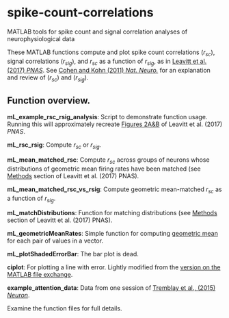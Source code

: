 # spike-count-correlations
MATLAB tools for spike count and signal correlation analyses of neurophysiological data

These MATLAB functions compute and plot spike count correlations (*r<sub>sc</sub>*), signal correlations (*r<sub>sig</sub>*), and *r<sub>sc</sub>* as a function of *r<sub>sig</sub>*, as in [Leavitt et al. (2017) *PNAS*](https://www.pnas.org/content/114/12/E2494 "Leavitt et al. (2017) PNAS"). See [Cohen and Kohn (2011) *Nat. Neuro.*](http://marlenecohen.com/pubs/CohenKohn2011.pdf "rsc review") for an explanation and review of (*r<sub>sc</sub>*) and (*r<sub>sig</sub>*).

## Function overview.

**mL_example_rsc_rsig_analysis**: Script to demonstrate function usage. Running this will approximately recreate [Figures 2A&B](https://www.pnas.org/content/114/12/E2494#F2 "PNAS paper Figs. 2A&B") of Leavitt et al. (2017) *PNAS*.

**mL_rsc_rsig**: Compute *r<sub>sc</sub>* or *r<sub>sig</sub>*.

**mL_mean_matched_rsc**: Compute *r<sub>sc</sub>* across groups of neurons whose distributions of geometric mean firing rates have been matched (see [Methods](https://www.pnas.org/content/114/12/E2494#sec-18 "PNAS paper methods") section of Leavitt et al. (2017) PNAS).

**mL_mean_matched_rsc_vs_rsig**: Compute geometric mean-matched *r<sub>sc</sub>* as a function of *r<sub>sig</sub>*.

**mL_matchDistributions**: Function for matching distributions (see [Methods](https://www.pnas.org/content/114/12/E2494#sec-18 "PNAS paper methods") section of Leavitt et al. (2017) PNAS).

**mL_geometricMeanRates**: Simple function for computing [geometric mean](https://en.wikipedia.org/wiki/Geometric_mean "Wikipedia geometric mean") for each pair of values in a vector.

**mL_plotShadedErrorBar**: The bar plot is dead.

**ciplot**: For plotting a line with error. Lightly modified from the [version on the MATLAB file exchange]( https://www.mathworks.com/matlabcentral/fileexchange/63314-ciplot-lower-upper-x-colour-alpha).

**example_attention_data**: Data from one session of [Tremblay et al., (2015) *Neuron*](https://www.cell.com/neuron/fulltext/S0896-6273(14)01073-3 "Tremblay et al. (2015) Neuron").

Examine the function files for full details.
